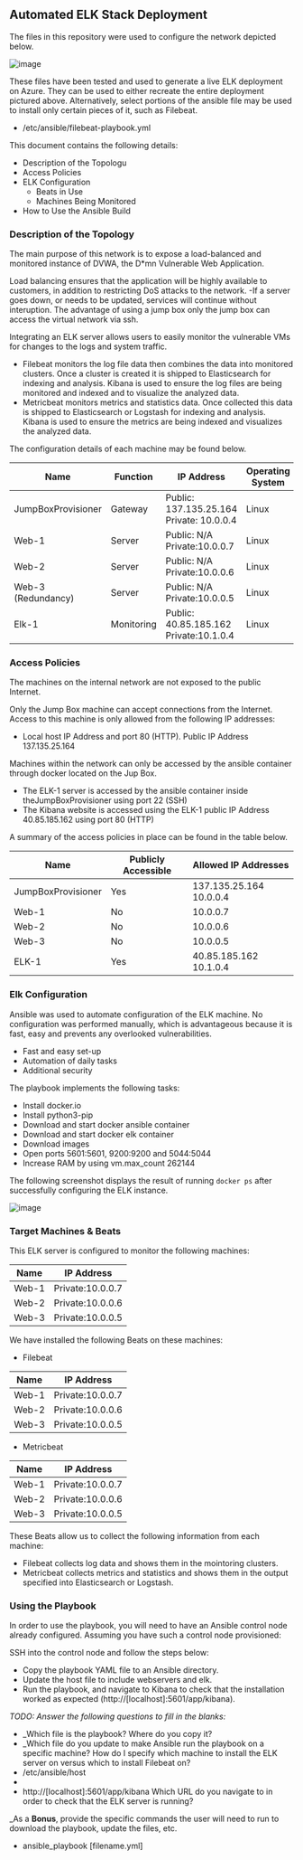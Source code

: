 ## Automated ELK Stack Deployment

The files in this repository were used to configure the network depicted below.

![image](https://user-images.githubusercontent.com/85324134/122702082-e564e500-d20b-11eb-8007-854a5468b95e.png)

These files have been tested and used to generate a live ELK deployment on Azure. They can be used to either recreate the entire deployment pictured above. Alternatively, select portions of the ansible file may be used to install only certain pieces of it, such as Filebeat.

- /etc/ansible/filebeat-playbook.yml

This document contains the following details:
- Description of the Topologu
- Access Policies
- ELK Configuration
  - Beats in Use
  - Machines Being Monitored
- How to Use the Ansible Build


### Description of the Topology

The main purpose of this network is to expose a load-balanced and monitored instance of DVWA, the D*mn Vulnerable Web Application.

Load balancing ensures that the application will be highly available to customers, in addition to restricting DoS attacks to the network.
-If a server goes down, or needs to be updated, services will continue without interuption. The advantage of using a jump box only the jump box can access the virtual network via ssh. 

Integrating an ELK server allows users to easily monitor the vulnerable VMs for changes to the logs and system traffic.
- Filebeat monitors the log file data then combines the data into monitored clusters. Once a cluster is created it is shipped to Elasticsearch for indexing and analysis. Kibana is used to ensure the log files are being monitored and indexed and to visualize the analyzed data. 
- Metricbeat monitors metrics and statistics data. Once collected this data is shipped to Elasticsearch or Logstash for indexing and analysis. Kibana is used to ensure the metrics are being indexed and visualizes the analyzed data. 

The configuration details of each machine may be found below.

| Name               | Function   | IP Address                                | Operating System |
|--------------------|------------|-------------------------------------------|------------------|
| JumpBoxProvisioner | Gateway    | Public: 137.135.25.164  Private: 10.0.0.4 | Linux            | 
| Web-1              | Server     | Public: N/A  Private:10.0.0.7             | Linux            |
| Web-2              | Server     | Public: N/A  Private:10.0.0.6             | Linux            |
| Web-3 (Redundancy) | Server     | Public: N/A  Private:10.0.0.5             | Linux            |
| Elk-1              | Monitoring | Public: 40.85.185.162  Private:10.1.0.4   | Linux            |


### Access Policies

The machines on the internal network are not exposed to the public Internet. 

Only the Jump Box machine can accept connections from the Internet. Access to this machine is only allowed from the following IP addresses:
- Local host IP Address and port 80 (HTTP). Public IP Address 137.135.25.164

Machines within the network can only be accessed by the ansible container through docker located on the Jup Box.
- The ELK-1 server is accessed by the ansible container inside theJumpBoxProvisioner using port 22 (SSH)
- The Kibana website is accessed using the ELK-1 public IP Address 40.85.185.162 using port 80 (HTTP)

A summary of the access policies in place can be found in the table below.

| Name     | Publicly Accessible | Allowed IP Addresses    |
|----------|---------------------|-------------------------|
| JumpBoxProvisioner | Yes       | 137.135.25.164 10.0.0.4 |
| Web-1              | No        | 10.0.0.7                |
| Web-2              | No        | 10.0.0.6                |
| Web-3              | No        | 10.0.0.5                |
| ELK-1              | Yes       | 40.85.185.162 10.1.0.4  |


### Elk Configuration

Ansible was used to automate configuration of the ELK machine. No configuration was performed manually, which is advantageous because it is fast, easy and prevents any overlooked vulnerabilities.
- Fast and easy set-up
- Automation of daily tasks
- Additional security

The playbook implements the following tasks:
- Install docker.io
- Install python3-pip
- Download and start docker ansible container
- Download and start docker elk container
- Download images
- Open ports 5601:5601, 9200:9200 and 5044:5044
- Increase RAM by using vm.max_count 262144

The following screenshot displays the result of running `docker ps` after successfully configuring the ELK instance.

![image](https://user-images.githubusercontent.com/85324134/122702731-3b865800-d20d-11eb-8d7a-440708c6013e.png)

### Target Machines & Beats
This ELK server is configured to monitor the following machines:

| Name  | IP Address       |                
|-------|------------------|
| Web-1 | Private:10.0.0.7 |
| Web-2 | Private:10.0.0.6 |
| Web-3 | Private:10.0.0.5 |

We have installed the following Beats on these machines:
- Filebeat

| Name  | IP Address       |                
|-------|------------------|
| Web-1 | Private:10.0.0.7 |
| Web-2 | Private:10.0.0.6 |
| Web-3 | Private:10.0.0.5 |

- Metricbeat

| Name  | IP Address       |                
|-------|------------------|
| Web-1 | Private:10.0.0.7 |
| Web-2 | Private:10.0.0.6 |
| Web-3 | Private:10.0.0.5 |

These Beats allow us to collect the following information from each machine:
- Filebeat collects log data and shows them in the mointoring clusters.
- Metricbeat collects metrics and statistics and shows them in the output specified into Elasticsearch or Logstash. 

### Using the Playbook
In order to use the playbook, you will need to have an Ansible control node already configured. Assuming you have such a control node provisioned: 

SSH into the control node and follow the steps below:
- Copy the playbook YAML file to an Ansible directory.
- Update the host file to include webservers and elk.
- Run the playbook, and navigate to Kibana to check that the installation worked as expected (http://[localhost]:5601/app/kibana).

_TODO: Answer the following questions to fill in the blanks:_
- _Which file is the playbook? Where do you copy it? 
- _Which file do you update to make Ansible run the playbook on a specific machine? How do I specify which machine to install the ELK server on versus which to install Filebeat on?
- /etc/ansible/host
- 
- http://[localhost]:5601/app/kibana Which URL do you navigate to in order to check that the ELK server is running?

_As a **Bonus**, provide the specific commands the user will need to run to download the playbook, update the files, etc.
- ansible_playbook [filename.yml]
